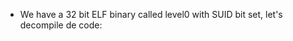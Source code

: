- We have a 32 bit ELF binary called level0 with SUID bit set, let's decompile de code:

```bash

```